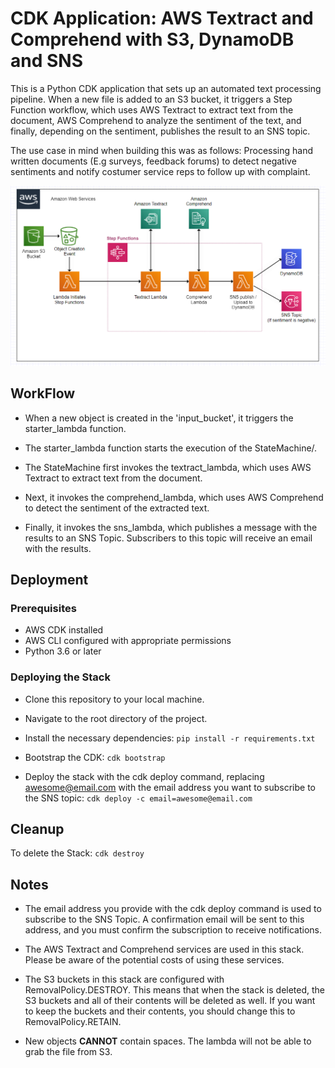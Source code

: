 # CDK Application: AWS Textract and Comprehend with S3, DynamoDB and SNS

This is a Python CDK application that sets up an automated text processing pipeline. When a new file is added to an S3 bucket, it triggers a Step Function workflow, which uses AWS Textract to extract text from the document, AWS Comprehend to analyze the sentiment of the text, and finally, depending on the sentiment, publishes the result to an SNS topic.

The use case in mind when building this was as follows: Processing hand written documents (E.g surveys, feedback forums) to detect negative sentiments and notify costumer service reps to follow up with complaint.

![](https://github.com/Asilomare/CDK-ML-Document-processing/blob/main/images/pipelinediagram.png?raw=true)

## WorkFlow

- When a new object is created in the 'input_bucket', it triggers the starter_lambda function.

- The starter_lambda function starts the execution of the StateMachine/.

- The StateMachine first invokes the textract_lambda, which uses AWS Textract to extract text from the document.

- Next, it invokes the comprehend_lambda, which uses AWS Comprehend to detect the sentiment of the extracted text.

- Finally, it invokes the sns_lambda, which publishes a message with the results to an SNS Topic. Subscribers to this topic will receive an email with the results.

## Deployment

### Prerequisites
- AWS CDK installed
- AWS CLI configured with appropriate permissions
- Python 3.6 or later

### Deploying the Stack
- Clone this repository to your local machine.
- Navigate to the root directory of the project.
- Install the necessary dependencies:
`pip install -r requirements.txt`

- Bootstrap the CDK:
`cdk bootstrap`

- Deploy the stack with the cdk deploy command, replacing awesome@email.com with the email address you want to subscribe to the SNS topic:
`cdk deploy -c email=awesome@email.com`

## Cleanup

To delete the Stack:
`cdk destroy`

## Notes

- The email address you provide with the cdk deploy command is used to subscribe to the SNS Topic. A confirmation email will be sent to this address, and you must confirm the subscription to receive notifications.

- The AWS Textract and Comprehend services are used in this stack. Please be aware of the potential costs of using these services.

- The S3 buckets in this stack are configured with RemovalPolicy.DESTROY. This means that when the stack is deleted, the S3 buckets and all of their contents will be deleted as well. If you want to keep the buckets and their contents, you should change this to RemovalPolicy.RETAIN.

- New objects **CANNOT** contain spaces. The lambda will not be able to grab the file from S3.